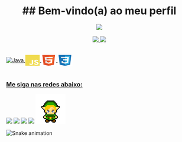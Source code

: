 <h1 align="center">
## Bem-vindo(a) ao meu perfil
</h1>

<p align="center">
 <img height="400em" src="https://github.com/ArturSod/ArturSod/blob/main/github.gif?raw=true"/>
 </p>
 
 <div>
  <p align="center">
   <a href="https://github.com/ArturSod">
   <img height="280em" src="https://github-readme-stats.vercel.app/api?username=ArturSod&show_icons=true&theme=transparent&include_all_commits=true&count_private=true"/>
   <img height="180em" src="https://github-readme-stats.vercel.app/api/top-langs/?username=ArturSod&layout=compact&langs_count=6&theme=transparent"/>
  </p>
 </div>
 
<div style="display: inline_block"><br>
  <img align="center" alt="Java" height="32" width="40" src="https://cdn.jsdelivr.net/gh/devicons/devicon/icons/java/java-original.svg" />
  <img align="center" alt="Js" height="30" width="40" src="https://raw.githubusercontent.com/devicons/devicon/master/icons/javascript/javascript-plain.svg">
  <img align="center" alt="HTML" height="30" width="40" src="https://raw.githubusercontent.com/devicons/devicon/master/icons/html5/html5-original.svg">
  <img align="center" alt="CSS" height="30" width="40" src="https://raw.githubusercontent.com/devicons/devicon/master/icons/css3/css3-original.svg">
  </div>
 
 <br>
 
 
  ### Me siga nas redes abaixo:
 
<div> 
 <a href="https://www.instagram.com/u_r_a_r_t/?next=%2F" target="_blank"><img src="https://img.shields.io/badge/-Instagram-%23E4405F?style=for-the-badge&logo=instagram&logoColor=white" target="_blank"></a>
 <a href="https://discord.gg/PmJVW6EX" target="_blank"><img src="https://img.shields.io/badge/Discord-7289DA?style=for-the-badge&logo=discord&logoColor=white" target="_blank"></a> 
  <a href = "mailto:artursbastos@gmail.com"><img src="https://img.shields.io/badge/-Gmail-%23333?style=for-the-badge&logo=gmail&logoColor=white" target="_blank"></a>
  <a href="https://www.linkedin.com/in/artur-sodre-bastos-727622254/" target="_blank"><img src="https://img.shields.io/badge/-LinkedIn-%230077B5?style=for-the-badge&logo=linkedin&logoColor=white" target="_blank"></a> 
 <img height="80em" src="https://github.com/ArturSod/ArturSod/blob/main/Link8bits.gif?raw=true"/>
 
  ![Snake animation](https://github.com/ArturSod/ArturSod/blob/output/github-contribution-grid-snake.svg)

</div>
